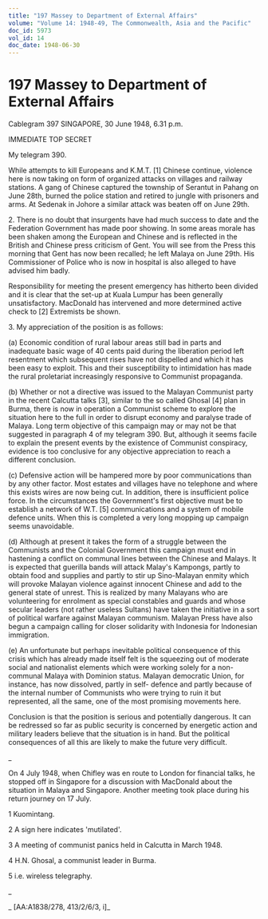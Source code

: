 ```yaml
---
title: "197 Massey to Department of External Affairs"
volume: "Volume 14: 1948-49, The Commonwealth, Asia and the Pacific"
doc_id: 5973
vol_id: 14
doc_date: 1948-06-30
---
```


# 197 Massey to Department of External Affairs

Cablegram 397 SINGAPORE, 30 June 1948, 6.31 p.m.

IMMEDIATE TOP SECRET

My telegram 390.

While attempts to kill Europeans and K.M.T. [1] Chinese continue, violence here is now taking on form of organized attacks on villages and railway stations. A gang of Chinese captured the township of Serantut in Pahang on June 28th, burned the police station and retired to jungle with prisoners and arms. At Sedenak in Johore a similar attack was beaten off on June 29th.

2\. There is no doubt that insurgents have had much success to date and the Federation Government has made poor showing. In some areas morale has been shaken among the European and Chinese and is reflected in the British and Chinese press criticism of Gent. You will see from the Press this morning that Gent has now been recalled; he left Malaya on June 29th. His Commissioner of Police who is now in hospital is also alleged to have advised him badly.

Responsibility for meeting the present emergency has hitherto been divided and it is clear that the set-up at Kuala Lumpur has been generally unsatisfactory. MacDonald has intervened and more determined active check to [2] Extremists be shown.

3\. My appreciation of the position is as follows:

(a) Economic condition of rural labour areas still bad in parts and inadequate basic wage of 40 cents paid during the liberation period left resentment which subsequent rises have not dispelled and which it has been easy to exploit. This and their susceptibility to intimidation has made the rural proletariat increasingly responsive to Communist propaganda.

(b) Whether or not a directive was issued to the Malayan Communist party in the recent Calcutta talks [3], similar to the so called Ghosal [4] plan in Burma, there is now in operation a Communist scheme to explore the situation here to the full in order to disrupt economy and paralyse trade of Malaya. Long term objective of this campaign may or may not be that suggested in paragraph 4 of my telegram 390. But, although it seems facile to explain the present events by the existence of Communist conspiracy, evidence is too conclusive for any objective appreciation to reach a different conclusion.

(c) Defensive action will be hampered more by poor communications than by any other factor. Most estates and villages have no telephone and where this exists wires are now being cut. In addition, there is insufficient police force. In the circumstances the Government's first objective must be to establish a network of W.T. [5] communications and a system of mobile defence units. When this is completed a very long mopping up campaign seems unavoidable.

(d) Although at present it takes the form of a struggle between the Communists and the Colonial Government this campaign must end in hastening a conflict on communal lines between the Chinese and Malays. It is expected that guerilla bands will attack Malay's Kampongs, partly to obtain food and supplies and partly to stir up Sino-Malayan enmity which will provoke Malayan violence against innocent Chinese and add to the general state of unrest. This is realized by many Malayans who are volunteering for enrolment as special constables and guards and whose secular leaders (not rather useless Sultans) have taken the initiative in a sort of political warfare against Malayan communism. Malayan Press have also begun a campaign calling for closer solidarity with Indonesia for Indonesian immigration.

(e) An unfortunate but perhaps inevitable political consequence of this crisis which has already made itself felt is the squeezing out of moderate social and nationalist elements which were working solely for a non-communal Malaya with Dominion status. Malayan democratic Union, for instance, has now dissolved, partly in self- defence and partly because of the internal number of Communists who were trying to ruin it but represented, all the same, one of the most promising movements here.

Conclusion is that the position is serious and potentially dangerous. It can be redressed so far as public security is concerned by energetic action and military leaders believe that the situation is in hand. But the political consequences of all this are likely to make the future very difficult.

_

On 4 July 1948, when Chifley was en route to London for financial talks, he stopped off in Singapore for a discussion with MacDonald about the situation in Malaya and Singapore. Another meeting took place during his return journey on 17 July.

1 Kuomintang.

2 A sign here indicates 'mutilated'.

3 A meeting of communist panics held in Calcutta in March 1948.

4 H.N. Ghosal, a communist leader in Burma.

5 i.e. wireless telegraphy.

_

_ [AA:A1838/278, 413/2/6/3, i]_
